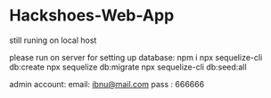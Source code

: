 # Hackshoes-Web-App

still runing on local host

please run on server for setting up database:
npm i
npx sequelize-cli db:create
npx sequelize db:migrate
npx sequelize-cli db:seed:all

admin account:
email: ibnu@mail.com
pass : 666666
